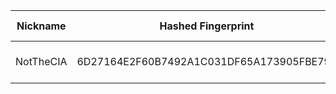 | Nickname |  Hashed Fingerprint	| Or Addresses | Contact | Running | Flags | Last Seen | First Seen | Last Restarted | Advertised Bandwidth | Platform | Version | Version Status | Recommended Version | Verified hostnames | Exit policy |
|---|---|---|---|---|---|---|---|---|---|---|---|---|---|---|---|
|NotTheCIA | 6D27164E2F60B7492A1C031DF65A173905FBE79F | ["109.123.255.121:6969"] | tor{a}jslink.nl | true | Running, V2Dir, Valid | 2025-08-15 00:00:00 | 2025-08-15 00:00:00 | 2025-08-14 23:40:12 | 258048 | Tor 0.4.8.11 on Linux | 0.4.8.11 | recommended | true | ["vmd150309.contaboserver.net"] | ["reject *:*"]|
